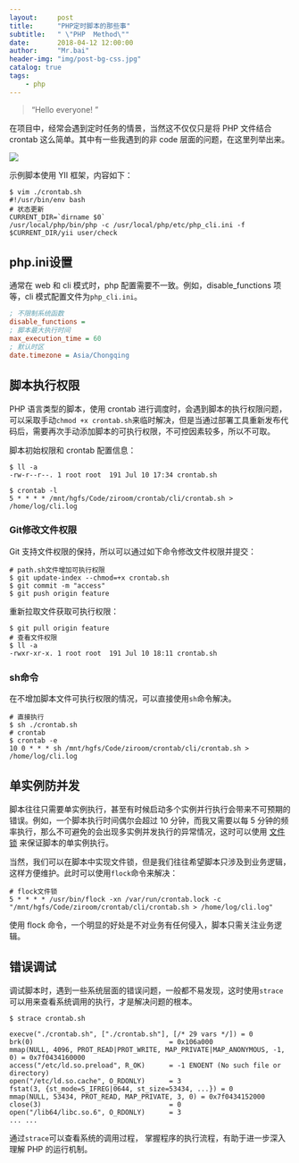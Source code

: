 ```yaml
---
layout:     post
title:      "PHP定时脚本的那些事"
subtitle:   " \"PHP  Method\""
date:       2018-04-12 12:00:00
author:     "Mr.bai"
header-img: "img/post-bg-css.jpg"
catalog: true
tags:
    - php
---
```


> “Hello everyone! ”


在项目中，经常会遇到定时任务的情景，当然这不仅仅只是将 PHP 文件结合 crontab 这么简单。其中有一些我遇到的非 code 层面的问题，在这里列举出来。

![](http://blog.jinwork.vip/img/blog/0f15b5f5-2212-4a0a-9af4-e14811ad9234.png)<!--more-->

示例脚本使用 YII 框架，内容如下：

```Shell
$ vim ./crontab.sh
#!/usr/bin/env bash
# 状态更新
CURRENT_DIR=`dirname $0`
/usr/local/php/bin/php -c /usr/local/php/etc/php_cli.ini -f $CURRENT_DIR/yii user/check
```

## php.ini设置

通常在 web 和 cli 模式时，php 配置需要不一致。例如，disable_functions 项等，cli  模式配置文件为`php_cli.ini`。

```Ini
; 不限制系统函数
disable_functions =
; 脚本最大执行时间
max_execution_time = 60
; 默认时区
date.timezone = Asia/Chongqing
```

## 脚本执行权限

PHP 语言类型的脚本，使用 crontab 进行调度时，会遇到脚本的执行权限问题，可以采取手动`chmod +x crontab.sh`来临时解决，但是当通过部署工具重新发布代码后，需要再次手动添加脚本的可执行权限，不可控因素较多，所以不可取。

脚本初始权限和 crontab 配置信息：

```Shell
$ ll -a
-rw-r--r--. 1 root root  191 Jul 10 17:34 crontab.sh

$ crontab -l
5 * * * * /mnt/hgfs/Code/ziroom/crontab/cli/crontab.sh > /home/log/cli.log
```

### Git修改文件权限

Git 支持文件权限的保持，所以可以通过如下命令修改文件权限并提交：

```Shell
# path.sh文件增加可执行权限
$ git update-index --chmod=+x crontab.sh
$ git commit -m "access"
$ git push origin feature
```

重新拉取文件获取可执行权限：

```Shell
$ git pull origin feature
# 查看文件权限
$ ll -a
-rwxr-xr-x. 1 root root  191 Jul 10 18:11 crontab.sh
```

### sh命令

在不增加脚本文件可执行权限的情况，可以直接使用`sh`命令解决。

```Shell
# 直接执行
$ sh ./crontab.sh
# crontab
$ crontab -e
10 0 * * * sh /mnt/hgfs/Code/ziroom/crontab/cli/crontab.sh > /home/log/cli.log
```

## 单实例防并发

脚本往往只需要单实例执行，甚至有时候启动多个实例并行执行会带来不可预期的错误。例如，一个脚本执行时间偶尔会超过 10 分钟，而我又需要以每 5 分钟的频率执行，那么不可避免的会出现多实例并发执行的异常情况，这时可以使用 [文件锁](#) 来保证脚本的单实例执行。

当然，我们可以在脚本中实现文件锁，但是我们往往希望脚本只涉及到业务逻辑，这样方便维护。此时可以使用`flock`命令来解决：

```Shell
# flock文件锁
5 * * * * /usr/bin/flock -xn /var/run/crontab.lock -c "/mnt/hgfs/Code/ziroom/crontab/cli/crontab.sh > /home/log/cli.log"
```

使用 flock 命令，一个明显的好处是不对业务有任何侵入，脚本只需关注业务逻辑。

## 错误调试

调试脚本时，遇到一些系统层面的错误问题，一般都不易发现，这时使用`strace`可以用来查看系统调用的执行，才是解决问题的根本。

```Shell
$ strace crontab.sh

execve("./crontab.sh", ["./crontab.sh"], [/* 29 vars */]) = 0
brk(0)                                  = 0x106a000
mmap(NULL, 4096, PROT_READ|PROT_WRITE, MAP_PRIVATE|MAP_ANONYMOUS, -1, 0) = 0x7f0434160000
access("/etc/ld.so.preload", R_OK)      = -1 ENOENT (No such file or directory)
open("/etc/ld.so.cache", O_RDONLY)      = 3
fstat(3, {st_mode=S_IFREG|0644, st_size=53434, ...}) = 0
mmap(NULL, 53434, PROT_READ, MAP_PRIVATE, 3, 0) = 0x7f0434152000
close(3)                                = 0
open("/lib64/libc.so.6", O_RDONLY)      = 3
... ...
```

通过`strace`可以查看系统的调用过程， 掌握程序的执行流程，有助于进一步深入理解 PHP 的运行机制。